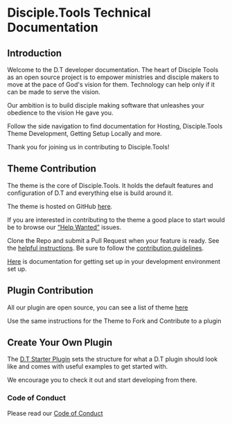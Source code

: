 # Disciple.Tools Technical Documentation

## Introduction

Welcome to the D.T developer documentation. The heart of Disciple Tools as an open source project is to empower ministries and disciple makers to move at the pace of God's vision for them. Technology can help only if it can be made to serve the vision.

Our ambition is to build disciple making software that unleashes your obedience to the vision He gave you.

Follow the side navigation to find documentation for Hosting, Disciple.Tools Theme Development, Getting Setup Locally and more.

Thank you for joining us in contributing to Disciple.Tools!

## Theme Contribution

The theme is the core of Disciple.Tools. It holds the default features and configuration of D.T and everything else is build around it.

The theme is hosted on GitHub [here](https://github.com/DiscipleTools/disciple-tools-theme).

If you are interested in contributing to the theme a good place to start would be to browse our [“Help Wanted”](https://github.com/DiscipleTools/disciple-tools-theme/issues?q=is%3Aopen+is%3Aissue+label%3A%22help+wanted%22) issues.

Clone the Repo and submit a Pull Request when your feature is ready. See the [helpful instructions](code-contribution/from-fork-to-pull-request.md).  Be sure to follow the [contribution guidelines](code-contribution/contribution-guidelines.md).

[Here](local-setup/) is documentation for getting set up in your development environment set up.

## Plugin Contribution

All our plugin are open source, you can see a list of theme [here](https://disciple.tools/plugins/)

Use the same instructions for the Theme to Fork and Contribute to a plugin

## Create Your Own Plugin

The [D.T Starter Plugin](https://github.com/DiscipleTools/disciple-tools-plugin-starter-template) sets the structure for what a D.T plugin should look like and comes with useful examples to get started with.

We encourage you to check it out and start developing from there.

### Code of Conduct

Please read our [Code of Conduct](code-of-conduct.md)
